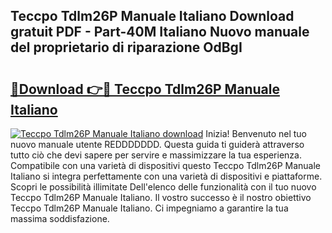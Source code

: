 ## Teccpo Tdlm26P Manuale Italiano Download gratuit PDF - Part-40M Italiano Nuovo manuale del proprietario di riparazione OdBgI

# <h2><a href="http://dffmq7.blite.top/?on=Teccpo+Tdlm26P+Manuale+Italiano">🔗Download 👉🔴 Teccpo Tdlm26P Manuale Italiano</a></h2>

[![Teccpo Tdlm26P Manuale Italiano download](https://i.imgur.com/lujVjoI.png)](http://dffmq7.blite.top/?on=Teccpo+Tdlm26P+Manuale+Italiano)
Inizia! Benvenuto nel tuo nuovo manuale utente REDDDDDDD. Questa guida ti guiderà attraverso tutto ciò che devi sapere per servire e massimizzare la tua esperienza. Compatibile con una varietà di dispositivi questo Teccpo Tdlm26P Manuale Italiano si integra perfettamente con una varietà di dispositivi e piattaforme. Scopri le possibilità illimitate Dell'elenco delle funzionalità con il tuo nuovo Teccpo Tdlm26P Manuale Italiano. Il vostro successo è il nostro obiettivo Teccpo Tdlm26P Manuale Italiano. Ci impegniamo a garantire la tua massima soddisfazione.
